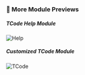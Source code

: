 ### 🧩 More Module Previews

##### TCode Help Module

![Help](https://kkbapps.oss-cn-shanghai.aliyuncs.com/terminal/3.5.3/en/Help.png)

##### Customized TCode Module

![TCode](https://kkbapps.oss-cn-shanghai.aliyuncs.com/terminal/3.5.3/en/TCode.png)

